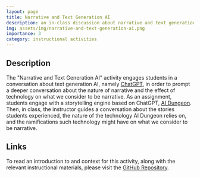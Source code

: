 ```yaml
---
layout: page
title: Narrative and Text Generation AI
description: an in-class discussion about narrative and text generation AI via AI Dungeon, a ChatGPT-based storytelling system [image generated by Craiyon and edited, prompt 'two people playing a tabletop roleplaying game with dice and maps']
img: assets/img/narrative-and-text-generation-ai.png
importance: 3
category: instructional activities
---
```


## Description
The "Narrative and Text Generation AI" activity engages students in a conversation about text generation AI, namely [ChatGPT](https://openai.com/blog/chatgpt), in order to prompt a deeper conversation about the nature of narrative and the effect of technology on what we consider to be narrative. As an assignment, students engage with a storytelling engine based on ChatGPT, [AI Dungeon](https://beta.aidungeon.com/). Then, in class, the instructor guides a conversation about the stories students experienced, the nature of the technology AI Dungeon relies on, and the ramifications such technology might have on what we consider to be narrative.

## Links
 <p>To read an introduction to and context for this activity, along with the relevant instructional materials, please visit the <a href="https://github.com/addeldin/narrative-and-text-generation-ai">GitHub Repository</a>.</p>